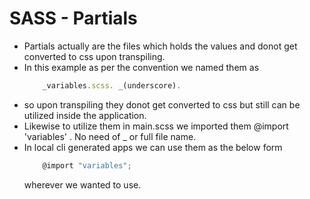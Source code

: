 

# SASS - Partials

- Partials actually are the files which holds the values and donot get converted to css upon transpiling.
- In this example as per the convention we named them as
    ```javascript
        _variables.scss. _(underscore).
     ```
- so upon transpiling they donot get converted to css but still can be utilized inside the application.
- Likewise to utilize them in main.scss we imported them @import 'variables' . No need of _ or full file name.
- In local cli generated apps we can use them as the below form
    ```javascript
        @import "variables";
    ```
  wherever we wanted to use.
